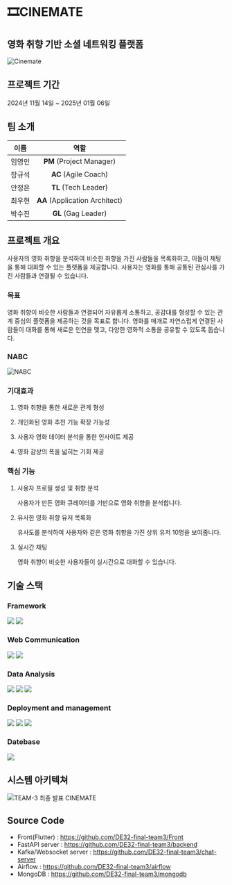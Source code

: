 # 🎞️CINEMATE

## 영화 취향 기반 소셜 네트워킹 플랫폼
![Cinemate](https://github.com/user-attachments/assets/1d432d2d-5f6b-454a-8a7a-60ed6240896d)

## 프로젝트 기간
2024년 11월 14일 ~ 2025년 01월 06일


## 팀 소개
| 이름 | 역할 | 
|:------:|:--------:|
| 임영인 | **PM** (Project Manager) |
| 장규석 | **AC** (Agile Coach)|
| 안정은 | **TL** (Tech Leader)|
| 최우현 | **AA** (Application Architect)|
| 박수진 | **GL** (Gag Leader)|


##  프로젝트 개요
사용자의 영화 취향을 분석하여 비슷한 취향을 가진 사람들을 목록화하고, 이들이 채팅을 통해 대화할 수 있는 플랫폼을 제공합니다. 사용자는 영화를 통해 공통된 관심사를 가진 사람들과 연결될 수 있습니다.


### 목표
영화 취향이 비슷한 사람들과 연결되어 자유롭게 소통하고, 공감대를 형성할 수 있는 관계 중심의 플랫폼을 제공하는 것을 목표로 합니다. 영화를 매개로 자연스럽게 연결된 사람들이 대화를 통해 새로운 인연을 맺고, 다양한 영화적 소통을 공유할 수 있도록 돕습니다.


### NABC
![NABC](https://github.com/user-attachments/assets/0b17b8e5-bace-4068-9217-a03ede02d298)


### 기대효과
1. 영화 취향을 통한 새로운 관계 형성

2. 개인화된 영화 추천 기능 확장 가능성

3. 사용자 영화 데이터 분석을 통한 인사이트 제공

4. 영화 감상의 폭을 넓히는 기회 제공


### 핵심 기능
1. 사용자 프로필 생성 및 취향 분석
   
   사용자가 만든 영화 큐레이터를 기반으로 영화 취향을 분석합니다.
  
2. 유사한 영화 취향 유저 목록화

   유사도를 분석하여 사용자와 같은 영화 취향을 가진 상위 유저 10명을 보여줍니다.
   
3. 실시간 채팅

   영화 취향이 비슷한 사용자들이 실시간으로 대화할 수 있습니다.

## 기술 스택
### Framework
<img src="https://img.shields.io/badge/Flutter-02569B?style=for-the-badge&logo=Flutter&logoColor=white"> <img src="https://img.shields.io/badge/FastAPI-009688?style=for-the-badge&logo=fastapi&logoColor=white">
### Web Communication
<img src="https://img.shields.io/badge/Websocket-black?style=for-the-badge&logo=socket.io&badgeColor=010101"> <img src="https://img.shields.io/badge/Apache Kafka-231F20?style=for-the-badge&logo=apachekafka&logoColor=white">
### Data Analysis
<img src="https://img.shields.io/badge/Apache Spark-E25A1C?style=for-the-badge&logo=Apache Spark&logoColor=white"> <img src="https://img.shields.io/badge/Pandas-150458?style=for-the-badge&logo=pandas&logoColor=white"> <img src="https://img.shields.io/badge/Numpy-013243?style=for-the-badge&logo=Numpy&logoColor=white">
### Deployment and management
<img src="https://img.shields.io/badge/Amazon EC2-FF9900?style=for-the-badge&logo=Amazon EC2&logoColor=white"> <img src="https://img.shields.io/badge/Docker-2496ED?style=for-the-badge&logo=Docker&logoColor=white"> <img src="https://img.shields.io/badge/Apache Airflow-017CEE?style=for-the-badge&logo=Apache Airflow&logoColor=white">
### Datebase
<img src="https://img.shields.io/badge/MongoDB-47A248?style=for-the-badge&logo=MongoDB&logoColor=white">

## 시스템 아키텍쳐
![TEAM-3  최종 발표 CINEMATE ](https://github.com/user-attachments/assets/9a279c23-98fa-4d61-b98d-e9e2655972b0)

## Source Code
- Front(Flutter) : https://github.com/DE32-final-team3/Front
- FastAPI server : https://github.com/DE32-final-team3/backend
- Kafka/Websocket server : https://github.com/DE32-final-team3/chat-server
- Airflow : https://github.com/DE32-final-team3/airflow
- MongoDB : https://github.com/DE32-final-team3/mongodb
